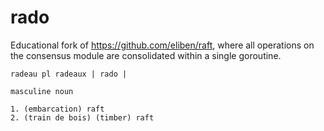 # rado

Educational fork of https://github.com/eliben/raft, where all operations on the consensus module are consolidated within a single goroutine.

```
radeau pl radeaux | rado |

masculine noun

1. (embarcation) raft
2. (train de bois) (timber) raft
```
